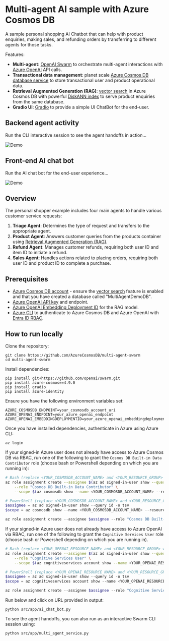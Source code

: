# Multi-agent AI sample with Azure Cosmos DB

A sample personal shopping AI Chatbot that can help with product enquiries, making sales, and refunding orders by transferring to different agents for those tasks.

Features:
- **Multi-agent**: [OpenAI Swarm](https://github.com/openai/swarm) to orchestrate multi-agent interactions with [Azure OpenAI](https://learn.microsoft.com/azure/ai-services/openai/overview) API calls.
- **Transactional data management**: planet scale [Azure Cosmos DB database service](https://learn.microsoft.com/azure/cosmos-db/introduction) to store transactional user and product operational data.
- **Retrieval Augmented Generation (RAG)**: [vector search](https://learn.microsoft.com/azure/cosmos-db/nosql/vector-search) in Azure Cosmos DB with powerful [DiskANN index](https://www.microsoft.com/en-us/research/publication/diskann-fast-accurate-billion-point-nearest-neighbor-search-on-a-single-node/?msockid=091c323873cd6bd6392120ac72e46a98) to serve product enquiries from the same database.
- **Gradio UI**: [Gradio](https://www.gradio.app/) to provide a simple UI ChatBot for the end-user.

## Backend agent activity

Run the CLI interactive session to see the agent handoffs in action...

![Demo](./media/demo-cli.gif)

## Front-end AI chat bot

Run the AI chat bot for the end-user experience...

![Demo](./media/demo-chatbot.gif)

## Overview

The personal shopper example includes four main agents to handle various customer service requests:

1. **Triage Agent**: Determines the type of request and transfers to the appropriate agent.
2. **Product Agent**: Answers customer queries from the products container using [Retrieval Augmented Generation (RAG)](https://learn.microsoft.com/azure/cosmos-db/gen-ai/rag).
3. **Refund Agent**: Manages customer refunds, requiring both user ID and item ID to initiate a refund.
4. **Sales Agent**: Handles actions related to placing orders, requiring both user ID and product ID to complete a purchase.

## Prerequisites

- [Azure Cosmos DB account](https://learn.microsoft.com/azure/cosmos-db/create-cosmosdb-resources-portal) - ensure the [vector search](https://learn.microsoft.com/azure/cosmos-db/nosql/vector-search) feature is enabled and that you have created a database called "MultiAgentDemoDB".
- [Azure OpenAI API key](https://learn.microsoft.com/azure/ai-services/openai/overview) and endpoint.
- [Azure OpenAI Embedding Deployment ID](https://learn.microsoft.com/azure/ai-services/openai/overview) for the RAG model.
- [Azure CLI](https://learn.microsoft.com/cli/azure/install-azure-cli) to authenticate to Azure Cosmos DB and Azure OpenAI with [Entra ID RBAC](https://learn.microsoft.com/entra/identity/role-based-access-control/).

## How to run locally

Clone the repository:

```shell
git clone https://github.com/AzureCosmosDB/multi-agent-swarm
cd multi-agent-swarm
```

Install dependencies:

```shell
pip install git+https://github.com/openai/swarm.git
pip install azure-cosmos==4.9.0
pip install gradio
pip install azure-identity
```

Ensure you have the following environment variables set:
```shell
AZURE_COSMOSDB_ENDPOINT=your_cosmosdb_account_uri
AZURE_OPENAI_ENDPOINT=your_azure_openai_endpoint
AZURE_OPENAI_EMBEDDINGDEPLOYMENTID=your_azure_openai_embeddingdeploymentid
```

Once you have installed dependencies, authenticate in Azure using Azure CLI:

```shell
az login
```

If your signed-in Azure user does not already have access to Azure Cosmos DB via RBAC, run one of the following to grant the `Cosmos DB Built-in Data Contributor` role (choose bash or Powershell depending on which you are running in):

```bash
# Bash (replace <YOUR_COSMOSDB_ACCOUNT_NAME> and <YOUR_RESOURCE_GROUP> with appropriate values)
az role assignment create --assignee $(az ad signed-in-user show --query id -o tsv) \
    --role "Cosmos DB Built-in Data Contributor" \
    --scope $(az cosmosdb show --name <YOUR_COSMOSDB_ACCOUNT_NAME> --resource-group <YOUR_RESOURCE_GROUP> --query id -o tsv)
```

```powershell
# PowerShell (replace <YOUR_COSMOSDB_ACCOUNT_NAME> and <YOUR_RESOURCE_GROUP> with appropriate values)
$assignee = az ad signed-in-user show --query id -o tsv
$scope = az cosmosdb show --name <YOUR_COSMOSDB_ACCOUNT_NAME> --resource-group <YOUR_RESOURCE_GROUP> --query id -o tsv

az role assignment create --assignee $assignee --role "Cosmos DB Built-in Data Contributor" --scope $scope
```

If your signed-in Azure user does not already have access to Azure OpenAI via RBAC, run one of the following to grant the `Cognitive Services User` role (choose bash or Powershell depending on which you are running in). 

```bash
# Bash (replace <YOUR_OPENAI_RESOURCE_NAME> and <YOUR_RESOURCE_GROUP> with appropriate values)
az role assignment create --assignee $(az ad signed-in-user show --query id -o tsv) \
    --role "Cognitive Services User" \
    --scope $(az cognitiveservices account show --name <YOUR_OPENAI_RESOURCE_NAME> --resource-group <YOUR_RESOURCE_GROUP> --query id -o tsv)
```

```powershell
# PowerShell (replace <YOUR_OPENAI_RESOURCE_NAME> and <YOUR_RESOURCE_GROUP> with appropriate values)
$assignee = az ad signed-in-user show --query id -o tsv
$scope = az cognitiveservices account show --name <YOUR_OPENAI_RESOURCE_NAME> --resource-group <YOUR_RESOURCE_GROUP> --query id -o tsv

az role assignment create --assignee $assignee --role "Cognitive Services User" --scope $scope
```

Run below and click on URL provided in output:

```shell
python src/app/ai_chat_bot.py
```

To see the agent handoffs, you can also run as an interactive Swarm CLI session using:

```shell
python src/app/multi_agent_service.py
```